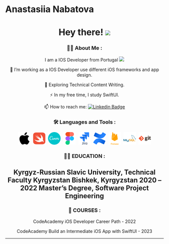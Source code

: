 # Anastasiia Nabatova
<div id="header" align="center">
<!--   <img src="https://media.giphy.com/media/M9gbBd9nbDrOTu1Mqx/giphy.gif" width="100"/>
</div> -->
 <div align="center">
<h1>
  Hey there!
  <img src="https://media.giphy.com/media/hvRJCLFzcasrR4ia7z/giphy.gif" width="30px"/>
</h1>
</div>

### :woman_technologist: About Me :
I am a IOS Developer from Portugal <img src="https://media.giphy.com/media/WUlplcMpOCEmTGBtBW/giphy.gif" width="30"> 

 :telescope: I’m working as a IOS Developer use different iOS frameworks and app design.

 :seedling: Exploring Technical Content Writing.

 :zap: In my free time, I study SwiftUI.

 :mailbox: How to reach me: [![Linkedin Badge](https://img.shields.io/badge/-kakbar-blue?style=flat&logo=Linkedin&logoColor=white)](https://www.linkedin.com/in/anastasiia-nabatova/)


### :hammer_and_wrench: Languages and Tools :
<div>
    <img src="https://github.com/devicons/devicon/blob/master/icons/apple/apple-original.svg" title="Apple" alt="Apple" width="40" height="40"/>&nbsp;
    <img src="https://github.com/devicons/devicon/blob/master/icons/swift/swift-original.svg" title="SWIFT" alt="SWIFT" width="40" height="40"/>&nbsp;
    <img src="https://github.com/devicons/devicon/blob/master/icons/canva/canva-original.svg" title="Canva" alt="Canva" width="40" height="40"/>&nbsp;
   <img src="https://github.com/devicons/devicon/blob/master/icons/figma/figma-original.svg" title="Figma" alt="Figma" width="40" height="40"/>&nbsp;
   <img src="https://github.com/devicons/devicon/blob/master/icons/jira/jira-original-wordmark.svg" alt="Jira" width="40" height="40"/>&nbsp;
   <img src="https://github.com/devicons/devicon/blob/master/icons/confluence/confluence-original.svg" alt="confluence-original.svg" width="40" height="40"/>&nbsp;
  <img src="https://github.com/devicons/devicon/blob/master/icons/firebase/firebase-plain-wordmark.svg" title="Firebase" alt="Firebase" width="40" height="40"/>&nbsp;
  <img src="https://github.com/devicons/devicon/blob/master/icons/mysql/mysql-original-wordmark.svg" title="MySQL"  alt="MySQL" width="40" height="40"/>&nbsp;
  <img src="https://github.com/devicons/devicon/blob/master/icons/git/git-original-wordmark.svg" title="Git" **alt="Git" width="40" height="40"/>
</div>

### :woman_student: EDUCATION :

Kyrgyz-Russian Slavic University, Technical Faculty Kyrgyzstan
Bishkek, Kyrgyzstan 2020 – 2022
 Master’s Degree, Software Project Engineering 
---


### :open_book: COURSES :

CodeAcademy
 iOS Developer Career Path - 2022

CodeAcademy
 Build an Intermediate iOS App with SwiftUI - 2023

---


